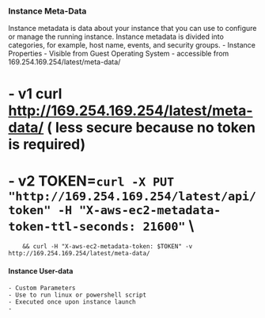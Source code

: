 ### Instance Meta-Data

Instance metadata is data about your instance that you can use to configure or manage the running instance. Instance metadata is divided into categories, for example, host name, events, and security groups.
    - Instance Properties
    - Visible from Guest Operating System
    - accessible from 169.254.169.254/latest/meta-data/
# - v1 curl http://169.254.169.254/latest/meta-data/  ( less secure because no token is required)
#   - v2 TOKEN=`curl -X PUT "http://169.254.169.254/latest/api/token" -H "X-aws-ec2-metadata-token-ttl-seconds: 21600"` \
        && curl -H "X-aws-ec2-metadata-token: $TOKEN" -v http://169.254.169.254/latest/meta-data/

#### Instance User-data
    - Custom Parameters
    - Use to run linux or powershell script
    - Executed once upon instance launch
    - 
